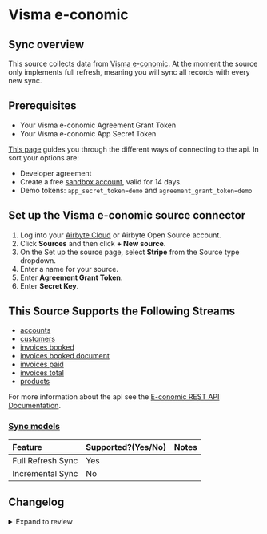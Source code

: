 # Visma e-conomic

## Sync overview

This source collects data from [Visma e-conomic](https://developer.visma.com/api/e-conomic/).
At the moment the source only implements full refresh, meaning you will sync all records with every new sync.

## Prerequisites

- Your Visma e-conomic Agreement Grant Token
- Your Visma e-conomic App Secret Token

[This page](https://www.e-conomic.com/developer/connect) guides you through the different ways of connecting to the api.
In sort your options are:

- Developer agreement
- Create a free [sandbox account](https://www.e-conomic.dk/regnskabsprogram/demo-alle), valid for 14 days.
- Demo tokens: `app_secret_token=demo` and `agreement_grant_token=demo`

## Set up the Visma e-conomic source connector

1. Log into your [Airbyte Cloud](https://cloud.airbyte.com/workspaces) or Airbyte Open Source account.
2. Click **Sources** and then click **+ New source**.
3. On the Set up the source page, select **Stripe** from the Source type dropdown.
4. Enter a name for your source.
5. Enter **Agreement Grant Token**.
6. Enter **Secret Key**.

## This Source Supports the Following Streams

- [accounts](https://restdocs.e-conomic.com/#get-accounts)
- [customers](https://restdocs.e-conomic.com/#get-customers)
- [invoices booked](https://restdocs.e-conomic.com/#get-invoices-booked)
- [invoices booked document](https://restdocs.e-conomic.com/#get-invoices-booked-bookedinvoicenumber)
- [invoices paid](https://restdocs.e-conomic.com/#get-invoices-paid)
- [invoices total](https://restdocs.e-conomic.com/#get-invoices-totals)
- [products](https://restdocs.e-conomic.com/#get-products)

For more information about the api see the [E-conomic REST API Documentation](https://restdocs.e-conomic.com/#tl-dr).

### [Sync models](https://docs.airbyte.com/cloud/core-concepts/#connection-sync-modes)

| Feature           | Supported?\(Yes/No\) | Notes |
| :---------------- | :------------------- | :---- |
| Full Refresh Sync | Yes                  |       |
| Incremental Sync  | No                   |       |

## Changelog

<details>
  <summary>Expand to review</summary>

| Version | Date       | Pull Request                                             | Subject                                                                         |
| :------ | :--------- | :------------------------------------------------------- | :------------------------------------------------------------------------------ |
| 0.2.11 | 2024-07-13 | [41456](https://github.com/airbytehq/airbyte/pull/41456) | Update dependencies |
| 0.2.10 | 2024-07-09 | [41292](https://github.com/airbytehq/airbyte/pull/41292) | Update dependencies |
| 0.2.9 | 2024-07-06 | [40905](https://github.com/airbytehq/airbyte/pull/40905) | Update dependencies |
| 0.2.8 | 2024-06-25 | [40492](https://github.com/airbytehq/airbyte/pull/40492) | Update dependencies |
| 0.2.7 | 2024-06-22 | [40194](https://github.com/airbytehq/airbyte/pull/40194) | Update dependencies |
| 0.2.6 | 2024-06-04 | [38982](https://github.com/airbytehq/airbyte/pull/38982) | [autopull] Upgrade base image to v1.2.1 |
| 0.2.5 | 2024-05-28 | [38691](https://github.com/airbytehq/airbyte/pull/38691) | Make compatibility with builder |
| 0.2.4 | 2024-04-19 | [37283](https://github.com/airbytehq/airbyte/pull/37283) | Updating to 0.80.0 CDK |
| 0.2.3 | 2024-04-18 | [37283](https://github.com/airbytehq/airbyte/pull/37283) | Manage dependencies with Poetry. |
| 0.2.2 | 2024-04-15 | [37283](https://github.com/airbytehq/airbyte/pull/37283) | Base image migration: remove Dockerfile and use the python-connector-base image |
| 0.2.1 | 2024-04-12 | [37283](https://github.com/airbytehq/airbyte/pull/37283) | schema descriptions |
| 0.2.0 | 2023-10-20 | [30991](https://github.com/airbytehq/airbyte/pull/30991) | Migrate to Low-code Framework |
| 0.1.0 | 2022-11-08 | [18595](https://github.com/airbytehq/airbyte/pull/18595) | Adding Visma e-conomic as a source |

</details>

